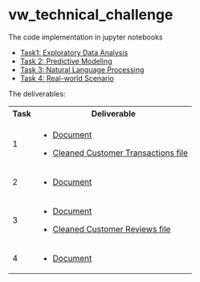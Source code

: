 # vw_technical_challenge

The code implementation in jupyter notebooks
  * [Task1: Exploratory Data Analysis](Task1_Exploratory_Data_Analysis.ipynb)
  * [Task 2: Predictive Modeling](Task2_Predictive_Modeling.ipynb)
  * [Task 3: Natural Language Processing](Task3_Natural_Language_Processing.ipynb)
  * [Task 4: Real-world Scenario](Task4_Real_world_Scenario.ipynb)


The deliverables:

<table>
<tr><th>Task</th><th>Deliverable</th></tr>
<tr><td>
1
</td><td>

* [Document](../deliverables/deliverable_task1.pdf)

* [Cleaned Customer Transactions file](../output/cleaned_files/transactions_cleaned.csv)
</td></tr>
<tr><td>
2
</td><td>

* [Document](../deliverables/deliverable_task2.pdf)

</td></tr>
<tr><td>

3

</td><td>

* [Document](../deliverables/deliverable_task3.pdf)

* [Cleaned Customer Reviews file](../output/cleaned_files/reviews_with_scores.csv)

</td></tr>
<tr><td>

4
</td><td>

* [Document](../deliverables/deliverable_task4.pdf)

</td></tr>

</table>



